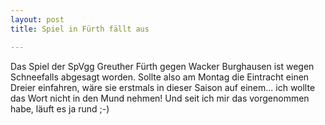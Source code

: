 ```yaml
---
layout: post
title: Spiel in Fürth fällt aus

---
```


Das Spiel der SpVgg Greuther Fürth gegen Wacker Burghausen ist wegen Schneefalls abgesagt worden. Sollte also am Montag die Eintracht einen Dreier einfahren, wäre sie erstmals in dieser Saison auf einem... ich wollte das Wort nicht in den Mund nehmen! Und seit ich mir das vorgenommen habe, läuft es ja rund ;-)


